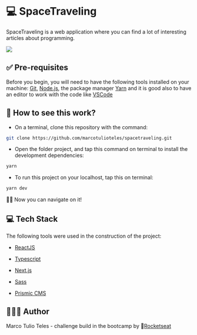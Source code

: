 # 💻 SpaceTraveling

SpaceTraveling is a web application where you can find a lot of interesting articles about programming.

![](/public/screenshot-space-traveling.gif)

## ✅ Pre-requisites

Before you begin, you will need to have the following tools installed on your machine: [Git](https://git-scm.com), [Node.js](https://nodejs.org/en/),  the package manager [Yarn](https://classic.yarnpkg.com/en/docs/install/#debian-stable) and it is good also to have an editor to work with the code like [VSCode](https://code.visualstudio.com/)

## 👀 How to see this work?

- On a terminal, clone this repository with the command:

```bash
git clone https://github.com/marcotulioteles/spacetraveling.git
```

- Open the folder project, and tap this command on terminal to install the development dependencies:

```bash
yarn
```

- To run this project on your localhost, tap this on terminal:

```bash
yarn dev
```

🏄🏻 Now you can navigate on it!

## 💻 Tech Stack

The following tools were used in the construction of the project:

- [ReactJS](https://reactjs.org/)

- [Typescript](https://www.typescriptlang.org/)

- [Next.js](https://nextjs.org/)

- [Sass](https://sass-lang.com/)

- [Prismic CMS](https://prismic.io/)


## 👨🏻‍💻 Author
Marco Tulio Teles - challenge build in the bootcamp by  🚀[Rocketseat](https://rocketseat.com.br/)